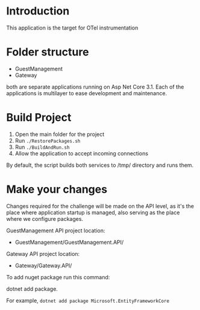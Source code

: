 # Introduction 
This application is the target for OTel instrumentation

# Folder structure

- GuestManagement
- Gateway

both are separate applications running on Asp Net Core 3.1. Each of the applications is multilayer to ease development and maintenance. 

# Build Project
1.	Open the main folder for the project
2.	Run ``` ./RestorePackages.sh ```
3.	Run ``` ./BuildAndRun.sh ```
4.	Allow the application to accept incoming connections

By default, the script builds both services to /tmp/<service name> directory and runs them. 

# Make your changes
  
Changes required for the challenge will be made on the API level, as it's the place where application startup is managed, also serving as the place where we configure packages.
 
GuestManagement API project location:
  - GuestManagement/GuestManagement.API/
 
Gateway API project location:
  - Gateway/Gateway.API/
  
 To add nuget package run this command: 
  
  dotnet add package. 
  
 For example, ``` dotnet add package Microsoft.EntityFrameworkCore ```
  
